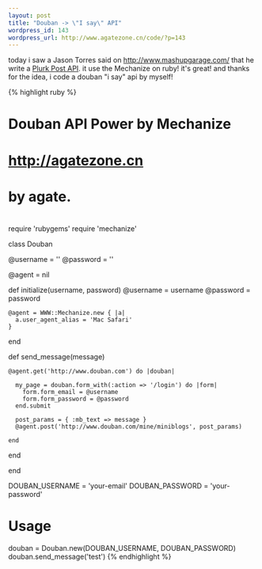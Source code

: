 ```yaml
--- 
layout: post
title: "Douban -> \"I say\" API"
wordpress_id: 143
wordpress_url: http://www.agatezone.cn/code/?p=143
---
```

today i saw a Jason Torres said on http://www.mashupgarage.com/ that he write a <a href="http://pastie.org/262494">Plurk Post API</a>. it use the Mechanize on ruby! it's great! and thanks for the idea, i code a douban "i say" api by myself!

{% highlight ruby %}
##
# Douban API Power by Mechanize
# http://agatezone.cn
# by agate.
#

require 'rubygems'
require 'mechanize'

class Douban

  @username = ''
  @password = ''

  @agent = nil


  def initialize(username, password)
	@username = username
	@password = password

	@agent = WWW::Mechanize.new { |a|
	  a.user_agent_alias = 'Mac Safari' 
	}
  end

  def send_message(message)

	@agent.get('http://www.douban.com') do |douban|

	  my_page = douban.form_with(:action => '/login') do |form|
		form.form_email = @username
		form.form_password = @password
	  end.submit

	  post_params = { :mb_text => message }
	  @agent.post('http://www.douban.com/mine/miniblogs', post_params)

	end

  end

end

DOUBAN_USERNAME = 'your-email'
DOUBAN_PASSWORD = 'your-password'

# Usage
douban = Douban.new(DOUBAN_USERNAME, DOUBAN_PASSWORD)
douban.send_message('test')
{% endhighlight %}
